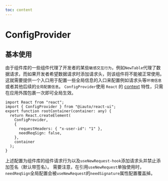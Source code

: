 ```yaml
---
toc: content
---
```


# ConfigProvider

## 基本使用

由于组件库的一些组件代理了开发者的某些`敏感交互行为`，例如`NewTable`代理了数据请求，而如果开发者希望数据请求时添加请求头，则该组件将不能被正常使用。这就需要提供一个入口用于配置一些全局信息的入口来配置例如请求头等`环境信息`或者其他后续的`全局配置信息`。
`ConfigProvider`使用 `React` 的 [context](https://zh-hans.react.dev/reference/react/createContext) 特性，只需在应用外围包裹一次即可全局生效。

```
import React from "react";
import { ConfigProvider } from "@iauto/react-ui";
export function rootContainer(container: any) {
  return React.createElement(
    ConfigProvider,
    {
      requestHeaders: { "x-user-id": "1" },
      needReqSign: false,
    },
    container
  );
}
```

上述配置为组件库的组件请求行为以及`useNewRequest-hook`添加请求头并禁止添加签名（默认带签名）。
需要注意，在引用`useNewRequest`单独使用时，`needReqSign`全局配置会被`useNewRequest`的`needSignature`属性配置覆盖掉。
